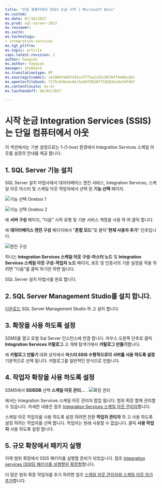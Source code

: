 ```yaml
---
title: "단일 컴퓨터에서 SSIS 눈금 시작 | Microsoft Docs"
ms.custom: 
ms.date: 07/18/2017
ms.prod: sql-server-2017
ms.reviewer: 
ms.suite: 
ms.technology:
- integration-services
ms.tgt_pltfrm: 
ms.topic: article
caps.latest.revision: 1
author: haoqian
ms.author: haoqian
manager: jhubbard
ms.translationtype: MT
ms.sourcegitcommit: 1419847dd47435cef775a2c55c0578ff4406cddc
ms.openlocfilehash: 7175c63be4c0e15e50f2020f75d283ac0e3dfdbf
ms.contentlocale: ko-kr
ms.lasthandoff: 08/03/2017

---
```

# <a name="get-started-with-integration-services-ssis-scale-out-on-a-single-computer"></a>시작 눈금 Integration Services (SSIS)는 단일 컴퓨터에서 아웃
이 섹션에서는 기본 설정으로는 1-(1-box) 환경에서 Integration Services 스케일 아웃를 설정의 안내를 제공 합니다.

## <a name="1-install-sql-server-features"></a>1. SQL Server 기능 설치
SQL Server 설치 마법사에서 데이터베이스 엔진 서비스, Integration Services, 스케일 아웃 마스터 및 스케일 아웃 작업자에서 선택 된 **기능 선택** 페이지.

![기능 선택 Onebox 1](media/feature-select-onebox1.PNG)

![기능 선택 Onebox 2](media/feature-select-onebox2.PNG)

에 **서버 구성** 페이지, "다음" 시작 유형 및 기본 서비스 계정을 사용 하 여 클릭 합니다.

에 **데이터베이스 엔진 구성** 페이지에서 "**혼합 모드**"및 클릭"**현재 사용자 추가**" 단추입니다. 

![엔진 구성](media/engine-config.PNG)

하나는 **Integration Services 스케일 아웃 구성-마스터 노드** 및 **Integration Services 스케일 아웃 구성-작업자 노드** 페이지, 포트 및 인증서의 기본 설정을 적용 하려면 "다음"를 클릭 하기만 하면 됩니다.

SQL Server 설치 마법사를 완료 합니다.

## <a name="2-install-sql-server-management-studio"></a>2. SQL Server Management Studio를 설치 합니다.

[다운로드](../../ssms/download-sql-server-management-studio-ssms.md) SQL Server Management Studio 하 고 설치 합니다.

## <a name="3-enable-scale-out"></a>3. 확장을 사용 하도록 설정
SSMS를 열고 로컬 Sql Server 인스턴스에 연결 합니다.
마우스 오른쪽 단추로 클릭 **Integration Services 카탈로그** 고 개체 탐색기에서 **카탈로그 만들기**합니다.

에 **카탈로그 만들기** 대화 상자에서 **마스터 SSIS 수평적으로이 서버를 사용 하도록 설정** 기본적으로 선택 됩니다. 카탈로그를 일반적인 방식으로 만듭니다. 

## <a name="4-enable-scale-out-worker"></a>4. 작업자 확장을 사용 하도록 설정
SSMS에서 **SSISDB** 선택 **스케일 아웃 관리...** . 
![확장 관리](media/manage-scale-out.PNG)

에서는 Integration Services 스케일 아웃 관리자 팝업 됩니다. 범위 확장 함께 관리할 수 있습니다. 자세한 내용은 참조 [Integration Services 스케일 아웃 관리자](integration-services-ssis-scale-out-manager.md)합니다.

스케일 아웃 작업자를 사용 하도록 설정 하려면 전환 **작업자 관리자** 하 고 사용 하도록 설정 하려는 작업자를 선택 합니다. 작업자는 원래 사용할 수 없습니다. 클릭 **사용 작업자** 사용 하도록 설정 합니다.

## <a name="5-run-packages-in-scale-out"></a>5. 규모 확장에서 패키지 실행
이제 범위 확장에서 SSIS 패키지를 실행할 준비가 되었습니다. 참조 [Integration services (SSIS) 패키지를 실행할된 확장할](run-packages-in-integration-services-ssis-scale-out.md)합니다.


더 많은 범위 확장 작업자를 추가 하려면 참조 [스케일 아웃 관리자와 스케일 아웃 자가 추가](add-scale-out-worker.md)합니다.
